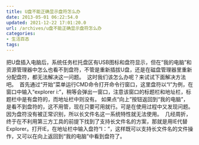 ```yaml
---
title: U盘不能正确显示盘符怎么办
date: 2013-05-01 06:22:54.0
updated: 2021-12-22 17:01:20.0
url: /archives/u盘不能正确显示盘符怎么办
categories: 
- 生活百态
tags: 
---
```


把U盘插入电脑后，系统任务栏托盘区有USB图标和盘符显示，但在“我的电脑”和资源管理器中怎么也看不到盘符，不管是重新插拔U盘，还是在磁盘管理器里重新分配盘符，都无法解决这一问题。 
这时我们该怎么办呢？来试试下面解决方法吧。 
首先通过“开始”菜单运行CMD命令打开命令行窗口，这里盘符以“I”为例，在窗口中输入“explorer i:”，稍等会弹出一窗口，注意该窗口的标题栏和地址栏，标题栏中是有盘符的，而地址栏中则没有。
如果点“向上”按钮返回到“我的电脑”，是看不到盘符的，这不用管，现在只要可用就行。可是在使用过程中又发现问题。因为盘符没有被正常识别，所以长文件名这一系统特性就无法使用。 
几经周折，终于在不利用第三方工具的前提下找到了支持长文件名的方案，那就是用IE代替Explorer。打开IE，在地址栏中输入盘符“I：”，这样既可以支持长文件名的文件操作，又可以在向上返回到“我的电脑”中看到盘符了。